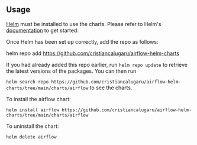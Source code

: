 ## Usage

[Helm](https://helm.sh) must be installed to use the charts.  Please refer to
Helm's [documentation](https://helm.sh/docs) to get started.

Once Helm has been set up correctly, add the repo as follows:

  helm repo add https://github.com/cristiancalugaru/airflow-helm-charts

If you had already added this repo earlier, run `helm repo update` to retrieve
the latest versions of the packages.  You can then run 

`helm search repo https://github.com/cristiancalugaru/airflow-helm-charts/tree/main/charts/airflow` to see the charts.

To install the airflow chart:

    helm install airflow https://github.com/cristiancalugaru/airflow-helm-charts/tree/main/charts/airflow

To uninstall the chart:

    helm delete airflow
